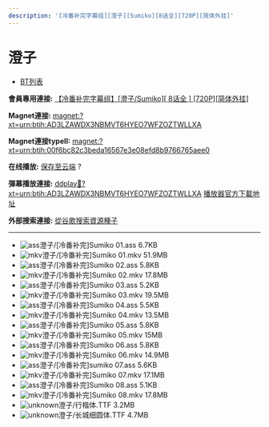 ```yaml
---
description: '[冷番补完字幕组][澄子][Sumiko][8话全][720P][简体外挂]'
---
```


# 澄子

* [BT列表](https://share.dmhy.org/topics/view/438059_Sumiko_8_720P.html#tabs-1)

**會員專用連接:** [【冷番补完字幕组】\[澄子/Sumiko\]\[ 8话全 \] \[720P\]\[简体外挂\]](https://dl.dmhy.org/2016/07/22/00f6bc82c3beda16567e3e08efd8b9766765aee0.torrent)

**Magnet連接:** [magnet:?xt=urn:btih:AD3LZAWDX3NBMVT6HYEO7WFZOZTWLLXA](https://magnet/?xt=urn:btih:AD3LZAWDX3NBMVT6HYEO7WFZOZTWLLXA\&dn=\&tr=http%3A%2F%2F208.67.16.113%3A8000%2Fannounce\&tr=udp%3A%2F%2F208.67.16.113%3A8000%2Fannounce\&tr=http%3A%2F%2Ftracker.openbittorrent.com%3A80%2Fannounce\&tr=http%3A%2F%2Ftracker.publicbt.com%3A80%2Fannounce\&tr=http%3A%2F%2Ftracker.prq.to%2Fannounce\&tr=http%3A%2F%2Fopen.acgtracker.com%3A1096%2Fannounce\&tr=http%3A%2F%2Ftr.bangumi.moe%3A6969%2Fannounce\&tr=https%3A%2F%2Ft-115.rhcloud.com%2Fonly_for_ylbud\&tr=http%3A%2F%2Fbtfile.sdo.com%3A6961%2Fannounce\&tr=http%3A%2F%2Fexodus.desync.com%3A6969%2Fannounce\&tr=https%3A%2F%2Ftr.bangumi.moe%3A9696%2Fannounce\&tr=http%3A%2F%2F121.14.98.151%3A9090%2Fannounce\&tr=http%3A%2F%2F173.254.204.71%3A1096%2Fannounce\&tr=http%3A%2F%2F188.190.120.74%3A80%2Fannounce\&tr=http%3A%2F%2F94.228.192.98%2Fannounce\&tr=http%3A%2F%2F95.68.246.30%3A80%2Fannounce\&tr=http%3A%2F%2Fanisaishuu.de%3A2710%2Fannounce)

**Magnet連接typeII:** [magnet:?xt=urn:btih:00f6bc82c3beda16567e3e08efd8b9766765aee0](https://magnet/?xt=urn:btih:00f6bc82c3beda16567e3e08efd8b9766765aee0)

**在线播放:** [保存至云端](https://mypikpak.com/drive/url-checker?url=magnet:?xt=urn:btih:00f6bc82c3beda16567e3e08efd8b9766765aee0) ?

**彈幕播放連接:** [ddplay:magnet:?xt=urn:btih:AD3LZAWDX3NBMVT6HYEO7WFZOZTWLLXA](ddplay:magnet:?xt=urn:btih:AD3LZAWDX3NBMVT6HYEO7WFZOZTWLLXA\&dn=\&tr=http%3A%2F%2F208.67.16.113%3A8000%2Fannounce\&tr=udp%3A%2F%2F208.67.16.113%3A8000%2Fannounce\&tr=http%3A%2F%2Ftracker.openbittorrent.com%3A80%2Fannounce\&tr=http%3A%2F%2Ftracker.publicbt.com%3A80%2Fannounce\&tr=http%3A%2F%2Ftracker.prq.to%2Fannounce\&tr=http%3A%2F%2Fopen.acgtracker.com%3A1096%2Fannounce\&tr=http%3A%2F%2Ftr.bangumi.moe%3A6969%2Fannounce\&tr=https%3A%2F%2Ft-115.rhcloud.com%2Fonly_for_ylbud\&tr=http%3A%2F%2Fbtfile.sdo.com%3A6961%2Fannounce\&tr=http%3A%2F%2Fexodus.desync.com%3A6969%2Fannounce\&tr=https%3A%2F%2Ftr.bangumi.moe%3A9696%2Fannounce\&tr=http%3A%2F%2F121.14.98.151%3A9090%2Fannounce\&tr=http%3A%2F%2F173.254.204.71%3A1096%2Fannounce\&tr=http%3A%2F%2F188.190.120.74%3A80%2Fannounce\&tr=http%3A%2F%2F94.228.192.98%2Fannounce\&tr=http%3A%2F%2F95.68.246.30%3A80%2Fannounce\&tr=http%3A%2F%2Fanisaishuu.de%3A2710%2Fannounce) [播放器官方下載地址](http://www.dandanplay.com/?from=dmhy)

**外部搜索連接:** [從谷歌搜索資源種子](https://www.google.com/search?oe=utf-8\&q=00f6bc82c3beda16567e3e08efd8b9766765aee0)

***

* ![ass](https://share.dmhy.org/images/icon/ass.gif)澄子/\[冷番补完]Sumiko 01.ass 6.7KB
* ![mkv](https://share.dmhy.org/images/icon/mkv.gif)澄子/\[冷番补完]Sumiko 01.mkv 51.9MB
* ![ass](https://share.dmhy.org/images/icon/ass.gif)澄子/\[冷番补完]Sumiko 02.ass 5.8KB
* ![mkv](https://share.dmhy.org/images/icon/mkv.gif)澄子/\[冷番补完]Sumiko 02.mkv 17.8MB
* ![ass](https://share.dmhy.org/images/icon/ass.gif)澄子/\[冷番补完]Sumiko 03.ass 5.2KB
* ![mkv](https://share.dmhy.org/images/icon/mkv.gif)澄子/\[冷番补完]Sumiko 03.mkv 19.5MB
* ![ass](https://share.dmhy.org/images/icon/ass.gif)澄子/\[冷番补完]Sumiko 04.ass 5.5KB
* ![mkv](https://share.dmhy.org/images/icon/mkv.gif)澄子/\[冷番补完]Sumiko 04.mkv 13.5MB
* ![ass](https://share.dmhy.org/images/icon/ass.gif)澄子/\[冷番补完]Sumiko 05.ass 5.8KB
* ![mkv](https://share.dmhy.org/images/icon/mkv.gif)澄子/\[冷番补完]Sumiko 05.mkv 15MB
* ![ass](https://share.dmhy.org/images/icon/ass.gif)澄子/\[冷番补完]Sumiko 06.ass 5.8KB
* ![mkv](https://share.dmhy.org/images/icon/mkv.gif)澄子/\[冷番补完]Sumiko 06.mkv 14.9MB
* ![ass](https://share.dmhy.org/images/icon/ass.gif)澄子/\[冷番补完]sumiko 07.ass 5.6KB
* ![mkv](https://share.dmhy.org/images/icon/mkv.gif)澄子/\[冷番补完]Sumiko 07.mkv 17.1MB
* ![ass](https://share.dmhy.org/images/icon/ass.gif)澄子/\[冷番补完]Sumiko 08.ass 5.1KB
* ![mkv](https://share.dmhy.org/images/icon/mkv.gif)澄子/\[冷番补完]Sumiko 08.mkv 17.8MB
* ![unknown](https://share.dmhy.org/images/icon/unknown.gif)澄子/行楷体.TTF 3.2MB
* ![unknown](https://share.dmhy.org/images/icon/unknown.gif)澄子/长城细圆体.TTF 4.7MB

